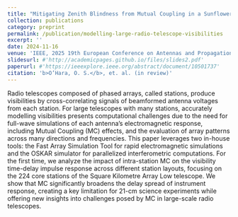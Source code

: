 ```yaml
---
title: "Mitigating Zenith Blindness from Mutual Coupling in a Sunflower Phased Array"
collection: publications
category: preprint
permalink: /publication/modelling-large-radio-telescope-visibilities
excerpt: ''
date: 2024-11-16
venue: 'IEEE, 2025 19th European Conference on Antennas and Propagation'
slidesurl: #'http://academicpages.github.io/files/slides2.pdf'
paperurl: #'https://ieeexplore.ieee.org/abstract/document/10501737'
citation: 'b>O’Hara, O. S.</b>, et. al. (in review)'
---
```


Radio telescopes composed of phased arrays, called stations, produce visibilities by cross-correlating signals of beamformed antenna voltages from each station. For large telescopes with many stations, accurately modelling visibilities presents computational challenges due to the need for full-wave simulations of each antenna’s electromagnetic response, including Mutual Coupling (MC) effects, and the evaluation of array patterns across many directions and frequencies. This paper leverages two in-house tools: the Fast Array Simulation Tool for rapid electromagnetic simulations and the OSKAR simulator for parallelized interferometric computations. For the first time, we analyze the impact of intra-station MC on the visibility time-delay impulse response across different station layouts, focusing on the 224 core stations of the Square Kilometre Array Low telescope. We show that MC significantly broadens the delay spread of instrument response, creating a key limitation for 21-cm science experiments while offering new insights into challenges posed by MC in large-scale radio telescopes.